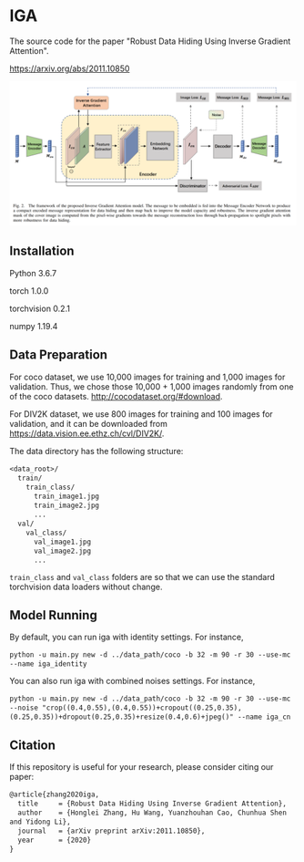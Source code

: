 # IGA
The source code for the paper "Robust Data Hiding Using Inverse Gradient Attention".

https://arxiv.org/abs/2011.10850

![](/figs/iga_framework.png)

## Installation

Python 3.6.7

torch 1.0.0

torchvision 0.2.1

numpy 1.19.4

## Data Preparation

For coco dataset, we use 10,000 images for training and 1,000 images for validation. Thus, we chose 
those 10,000 + 1,000 images randomly from one of the coco datasets.  http://cocodataset.org/#download.

For DIV2K dataset, we use 800 images for training and 100 images for validation, and it can be downloaded from https://data.vision.ee.ethz.ch/cvl/DIV2K/.


The data directory has the following structure:
```
<data_root>/
  train/
    train_class/
      train_image1.jpg
      train_image2.jpg
      ...
  val/
    val_class/
      val_image1.jpg
      val_image2.jpg
      ...
```

```train_class``` and ```val_class``` folders are so that we can use the standard torchvision data loaders without change.

## Model Running

By default, you can run iga with identity settings. For instance,
```
python -u main.py new -d ../data_path/coco -b 32 -m 90 -r 30 --use-mc --name iga_identity
```
You can also run iga with combined noises settings. For instance,
```
python -u main.py new -d ../data_path/coco -b 32 -m 90 -r 30 --use-mc --noise "crop((0.4,0.55),(0.4,0.55))+cropout((0.25,0.35),(0.25,0.35))+dropout(0.25,0.35)+resize(0.4,0.6)+jpeg()" --name iga_cn
```


## Citation
If this repository is useful for your research, please consider citing our paper:

```
@article{zhang2020iga,
  title     = {Robust Data Hiding Using Inverse Gradient Attention},
  author    = {Honglei Zhang, Hu Wang, Yuanzhouhan Cao, Chunhua Shen and Yidong Li},
  journal   = {arXiv preprint arXiv:2011.10850},
  year      = {2020}
}
```
